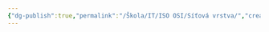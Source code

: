 ```yaml
---
{"dg-publish":true,"permalink":"/Škola/IT/ISO OSI/Síťová vrstva/","created":"2024-02-22T18:02:49.991+01:00","updated":"2024-03-13T18:17:59.682+01:00"}
---
```



